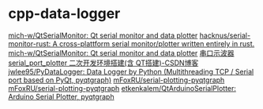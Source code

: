 cpp-data-logger
===============
[mich-w/QtSerialMonitor: Qt serial monitor and data plotter](https://github.com/mich-w/QtSerialMonitor)
[hacknus/serial-monitor-rust: A cross-plattform serial monitor/plotter written entirely in rust.](https://github.com/hacknus/serial-monitor-rust)
[mich-w/QtSerialMonitor: Qt serial monitor and data plotter](https://github.com/mich-w/QtSerialMonitor)
[串口示波器 serial_port_plotter 二次开发环境搭建(含 QT搭建)-CSDN博客](https://blog.csdn.net/xuan530482366/article/details/122843130)
[jwlee95/PyDataLogger: Data Logger by Python (Multithreading TCP / Serial port based on PyQt, pyqtgraph)](https://github.com/jwlee95/PyDataLogger/tree/master)
[mFoxRU/serial-plotting-pyqtgraph](https://github.com/mFoxRU/serial-plotting-pyqtgraph)
[mFoxRU/serial-plotting-pyqtgraph](https://github.com/mFoxRU/serial-plotting-pyqtgraph/tree/master)
[etkenkalem/QtArduinoSerialPlotter: Arduino Serial Plotter, pyqtgraph](https://github.com/etkenkalem/QtArduinoSerialPlotter/tree/main)
